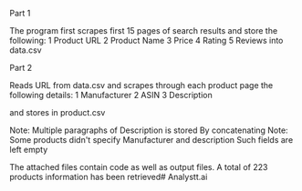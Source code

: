Part 1

The program first scrapes first 15 pages of search results and store the following: 1 Product URL 2 Product Name 3 Price 4 Rating 5 Reviews into data.csv

Part 2 

Reads URL from data.csv and scrapes through each product page the following details: 1 Manufacturer 2 ASIN 3 Description

and stores in product.csv

Note: Multiple paragraphs of Description is stored By concatenating Note: Some products didn't specify Manufacturer and description Such fields are left empty

The attached files contain code as well as output files. A total of 223 products information has been retrieved# Analystt.ai
